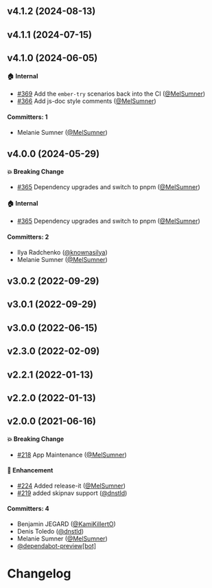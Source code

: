 

## v4.1.2 (2024-08-13)

## v4.1.1 (2024-07-15)

## v4.1.0 (2024-06-05)

#### :house: Internal
* [#369](https://github.com/ember-a11y/ember-a11y-refocus/pull/369) Add the `ember-try` scenarios back into the CI ([@MelSumner](https://github.com/MelSumner))
* [#366](https://github.com/ember-a11y/ember-a11y-refocus/pull/366) Add js-doc style comments ([@MelSumner](https://github.com/MelSumner))

#### Committers: 1
- Melanie Sumner ([@MelSumner](https://github.com/MelSumner))

## v4.0.0 (2024-05-29)

#### :boom: Breaking Change
* [#365](https://github.com/ember-a11y/ember-a11y-refocus/pull/365) Dependency upgrades and switch to pnpm ([@MelSumner](https://github.com/MelSumner))

#### :house: Internal
* [#365](https://github.com/ember-a11y/ember-a11y-refocus/pull/365) Dependency upgrades and switch to pnpm ([@MelSumner](https://github.com/MelSumner))

#### Committers: 2
- Ilya Radchenko ([@knownasilya](https://github.com/knownasilya))
- Melanie Sumner ([@MelSumner](https://github.com/MelSumner))

## v3.0.2 (2022-09-29)

## v3.0.1 (2022-09-29)

## v3.0.0 (2022-06-15)

## v2.3.0 (2022-02-09)

## v2.2.1 (2022-01-13)

## v2.2.0 (2022-01-13)

## v2.0.0 (2021-06-16)

#### :boom: Breaking Change
* [#218](https://github.com/ember-a11y/ember-a11y-refocus/pull/218) App Maintenance ([@MelSumner](https://github.com/MelSumner))

#### :rocket: Enhancement
* [#224](https://github.com/ember-a11y/ember-a11y-refocus/pull/224) Added release-it ([@MelSumner](https://github.com/MelSumner))
* [#219](https://github.com/ember-a11y/ember-a11y-refocus/pull/219) added skipnav support ([@dnstld](https://github.com/dnstld))

#### Committers: 4
- Benjamin JEGARD ([@KamiKillertO](https://github.com/KamiKillertO))
- Denis Toledo ([@dnstld](https://github.com/dnstld))
- Melanie Sumner ([@MelSumner](https://github.com/MelSumner))
- [@dependabot-preview[bot]](https://github.com/apps/dependabot-preview)

# Changelog
